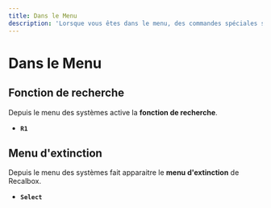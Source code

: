 ```yaml
---
title: Dans le Menu
description: 'Lorsque vous êtes dans le menu, des commandes spéciales sont disponibles.'
---
```


# Dans le Menu

## Fonction de recherche

Depuis le menu des systèmes active la **fonction de recherche**.

* **`R1`**

## Menu d'extinction

Depuis le menu des systèmes fait apparaitre le **menu d'extinction** de Recalbox.

* **`Select`**

